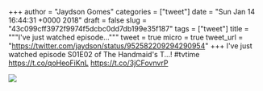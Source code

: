 
+++
author = "Jaydson Gomes"
categories = ["tweet"]
date = "Sun Jan 14 16:44:31 +0000 2018"
draft = false
slug = "43c099cff3972f9974f5dcbc0dd7db199e35f187"
tags = ["tweet"]
title = """I've just watched episode..."""
tweet = true
micro = true
tweet_url = "https://twitter.com/jaydson/status/952582209294290954"
+++
I've just watched episode S01E02 of The Handmaid's T...! #tvtime https://t.co/qoHeoFiKnL https://t.co/3jCFovnvrP

![](/images/tweet-media/952582209294290954-DThAeDxWAAEqZTd.jpg)